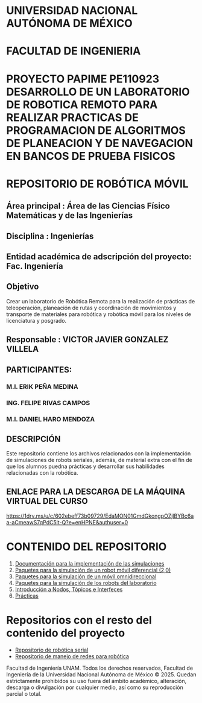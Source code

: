 # UNIVERSIDAD NACIONAL AUTÓNOMA DE MÉXICO
# FACULTAD DE INGENIERIA 

# PROYECTO PAPIME PE110923 DESARROLLO DE UN LABORATORIO DE ROBOTICA REMOTO PARA REALIZAR PRACTICAS DE PROGRAMACION DE ALGORITMOS DE PLANEACION Y DE NAVEGACION EN BANCOS DE PRUEBA FISICOS
# REPOSITORIO DE ROBÓTICA MÓVIL

## Área principal :	Área de las Ciencias Físico Matemáticas y de las Ingenierías
## Disciplina :	Ingenierías
## Entidad académica de adscripción del proyecto: Fac. Ingeniería

## Objetivo
Crear un laboratorio de Robótica Remota para la realización de prácticas de teleoperación, planeación de rutas y coordinación de movimientos y transporte de materiales para robótica y robótica móvil para los niveles de licenciatura y posgrado.


## Responsable : VICTOR JAVIER GONZALEZ VILLELA

## PARTICIPANTES: 
### M.I. ERIK PEÑA MEDINA
### ING. FELIPE RIVAS CAMPOS
### M.I. DANIEL HARO MENDOZA

## DESCRIPCIÓN
Este repositorio contiene los archivos relacionados con la implementación de simulaciones de robots seriales, además, de material extra con el fin de que los alumnos puedna prácticas y desarrollar sus habilidades relacionadas con la robótica. 

## ENLACE PARA LA DESCARGA DE LA MÁQUINA VIRTUAL DEL CURSO

https://1drv.ms/u/c/602ebeff73b09729/EdaMON01GmdGkongpOZjlBYBc6aa-aCmeawS7qPdC5lt-Q?e=enHPNE&authuser=0

# CONTENIDO DEL REPOSITORIO

1. [Documentación para la implementación de las simulaciones](./docs/jupyter_docs.md)
2. [Paquetes para la simulación de un robot móvil diferencial (2,0)](./diff_pkgs/diff_pkgs.md)
3. [Paquetes para la simulación de un móvil omnidireccional](./omni_pkgs/omni_pkgs.md)
5. [Paquetes para la simulación de los robots del laboratorio](./robo_lab/robo_lab.md)
6. [Introducción a Nodos, Tópicos e Interfeces](./ros2_basics/ros2_basics.md)
7. [Prácticas](./practicas/practicas.md)


# Repositorios con el resto del contenido del proyecto

- [Repositorio de robótica serial](https://github.com/arrg-mx/Papime_PE110923_rserial)
- [Repositorio de manejo de redes para robótica](https://github.com/arrg-mx/ros2-docs)

Facultad de Ingeniería UNAM. Todos los derechos reservados, Facultad de Ingeniería de la Universidad Nacional Autónoma de México © 2025. Quedan estrictamente prohibidos su uso fuera del ámbito académico, alteración, descarga o divulgación por cualquier medio, así como su reproducción parcial o total.
